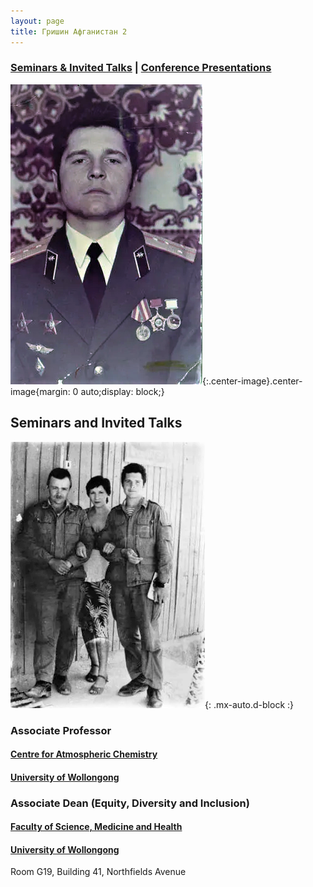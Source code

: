 ```yaml
---
layout: page
title: Гришин Афганистан 2
---
```


### [Seminars & Invited Talks](#seminars-and-invited-talks)    |   [Conference Presentations](#conference-presentations) 

![ 1 ](/assets/photo_GR/grisha-afgan/image8.png){:.center-image}.center-image{margin: 0 auto;display: block;}

## Seminars and Invited Talks

<img src="/assets/photo_GR/grisha-afgan/image5.png" alt=" 2 " class="center-image">{: .mx-auto.d-block :}

### Associate Professor


#### [Centre for Atmospheric Chemistry](https://www.uow.edu.au/science-medicine-health/research/centre-for-atmospheric-chemistry/)<br />

#### [University of Wollongong](https://www.uow.edu.au/)

### Associate Dean (Equity, Diversity and Inclusion)
#### [Faculty of Science, Medicine and Health](https://www.uow.edu.au/science-medicine-health/)<br />
#### [University of Wollongong](https://www.uow.edu.au/)

Room G19, Building 41, Northfields Avenue  
